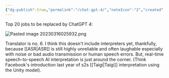 ```yaml
---
{"dg-publish":true,"permalink":"/chat-gpt-4/","noteIcon":"2","created":"","updated":""}
---
```


Top 20 jobs to be replaced by ChatGPT 4:

![Pasted image 20230316025932.png](/img/user/_attachments/Pasted%20image%2020230316025932.png)

Translator is no. 6. I think this doesn't include interpreters yet, thankfully, because [[ASR\|ASR]] is still highly unreliable and often laughable especially with noise or bad audio transmission or human speech errors. But, real-time speech-to-speech AI interpretation is just around the corner. (Think Facebook's introduction last year of s2s [[Taigi\|Taigi]] interpretation using the Unity model).
